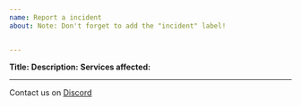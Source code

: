 ```yaml
---
name: Report a incident
about: Note: Don't forget to add the "incident" label!


---
```


**Title:**
**Description:**
**Services affected:**
_____________________________
Contact us on [Discord](http://discord.gg/7QH4YeD)
